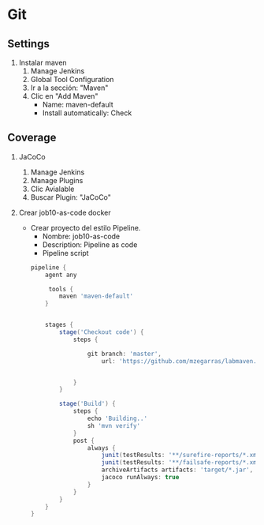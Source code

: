 # Git
## Settings
1. Instalar maven
    1. Manage Jenkins
    1. Global Tool Configuration
    1. Ir a la sección: "Maven"
    1. Clic en "Add Maven"
        * Name: maven-default
        * Install automatically: Check

## Coverage
1. JaCoCo
    1. Manage Jenkins
    1. Manage Plugins
    1. Clic Avialable
    1. Buscar Plugin: "JaCoCo"

1. Crear job10-as-code docker
    * Crear proyecto del estilo Pipeline.
        * Nombre: job10-as-code
        * Description: Pipeline as code
        * Pipeline script
        ```Groovy         
        pipeline {
            agent any

             tools {
                maven 'maven-default'
            }


            stages {
                stage('Checkout code') {
                    steps {

                        git branch: 'master',
                            url: 'https://github.com/mzegarras/labmaven.git'


                    }
                }

                stage('Build') {
                    steps {
                        echo 'Building..'
                        sh 'mvn verify'
                    }
                    post {
                        always {
                            junit(testResults: '**/surefire-reports/*.xml', allowEmptyResults: true)
                            junit(testResults: '**/failsafe-reports/*.xml', allowEmptyResults: true)
                            archiveArtifacts artifacts: 'target/*.jar', followSymlinks: false
                            jacoco runAlways: true
                        }
                    }
                }
            }
        }
        ```

